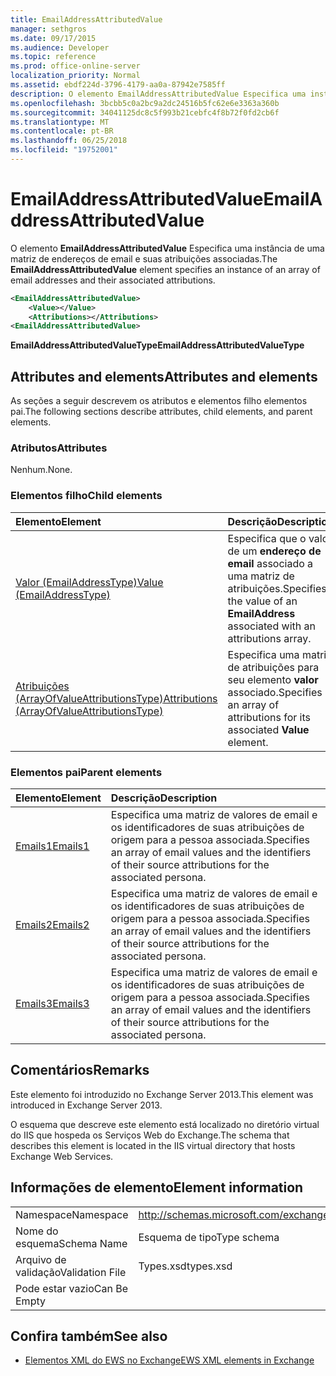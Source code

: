 ```yaml
---
title: EmailAddressAttributedValue
manager: sethgros
ms.date: 09/17/2015
ms.audience: Developer
ms.topic: reference
ms.prod: office-online-server
localization_priority: Normal
ms.assetid: ebdf224d-3796-4179-aa0a-87942e7585ff
description: O elemento EmailAddressAttributedValue Especifica uma instância de uma matriz de endereços de email e suas atribuições associadas.
ms.openlocfilehash: 3bcbb5c0a2bc9a2dc24516b5fc62e6e3363a360b
ms.sourcegitcommit: 34041125dc8c5f993b21cebfc4f8b72f0fd2cb6f
ms.translationtype: MT
ms.contentlocale: pt-BR
ms.lasthandoff: 06/25/2018
ms.locfileid: "19752001"
---
```

# <a name="emailaddressattributedvalue"></a><span data-ttu-id="b47c3-103">EmailAddressAttributedValue</span><span class="sxs-lookup"><span data-stu-id="b47c3-103">EmailAddressAttributedValue</span></span>

<span data-ttu-id="b47c3-104">O elemento **EmailAddressAttributedValue** Especifica uma instância de uma matriz de endereços de email e suas atribuições associadas.</span><span class="sxs-lookup"><span data-stu-id="b47c3-104">The **EmailAddressAttributedValue** element specifies an instance of an array of email addresses and their associated attributions.</span></span> 
  
```XML
<EmailAddressAttributedValue>
    <Value></Value>
    <Attributions></Attributions>
<EmailAddressAttributedValue>
```

 <span data-ttu-id="b47c3-105">**EmailAddressAttributedValueType**</span><span class="sxs-lookup"><span data-stu-id="b47c3-105">**EmailAddressAttributedValueType**</span></span>
## <a name="attributes-and-elements"></a><span data-ttu-id="b47c3-106">Attributes and elements</span><span class="sxs-lookup"><span data-stu-id="b47c3-106">Attributes and elements</span></span>

<span data-ttu-id="b47c3-107">As seções a seguir descrevem os atributos e elementos filho elementos pai.</span><span class="sxs-lookup"><span data-stu-id="b47c3-107">The following sections describe attributes, child elements, and parent elements.</span></span>
  
### <a name="attributes"></a><span data-ttu-id="b47c3-108">Atributos</span><span class="sxs-lookup"><span data-stu-id="b47c3-108">Attributes</span></span>

<span data-ttu-id="b47c3-109">Nenhum.</span><span class="sxs-lookup"><span data-stu-id="b47c3-109">None.</span></span>
  
### <a name="child-elements"></a><span data-ttu-id="b47c3-110">Elementos filho</span><span class="sxs-lookup"><span data-stu-id="b47c3-110">Child elements</span></span>

|<span data-ttu-id="b47c3-111">**Elemento**</span><span class="sxs-lookup"><span data-stu-id="b47c3-111">**Element**</span></span>|<span data-ttu-id="b47c3-112">**Descrição**</span><span class="sxs-lookup"><span data-stu-id="b47c3-112">**Description**</span></span>|
|:-----|:-----|
|[<span data-ttu-id="b47c3-113">Valor (EmailAddressType)</span><span class="sxs-lookup"><span data-stu-id="b47c3-113">Value (EmailAddressType)</span></span>](value-emailaddresstype.md) <br/> |<span data-ttu-id="b47c3-114">Especifica que o valor de um **endereço de email** associado a uma matriz de atribuições.</span><span class="sxs-lookup"><span data-stu-id="b47c3-114">Specifies the value of an **EmailAddress** associated with an attributions array.</span></span>  <br/> |
|[<span data-ttu-id="b47c3-115">Atribuições (ArrayOfValueAttributionsType)</span><span class="sxs-lookup"><span data-stu-id="b47c3-115">Attributions (ArrayOfValueAttributionsType)</span></span>](attributions-arrayofvalueattributionstype.md) <br/> |<span data-ttu-id="b47c3-116">Especifica uma matriz de atribuições para seu elemento **valor** associado.</span><span class="sxs-lookup"><span data-stu-id="b47c3-116">Specifies an array of attributions for its associated **Value** element.</span></span>  <br/> |
   
### <a name="parent-elements"></a><span data-ttu-id="b47c3-117">Elementos pai</span><span class="sxs-lookup"><span data-stu-id="b47c3-117">Parent elements</span></span>

|<span data-ttu-id="b47c3-118">**Elemento**</span><span class="sxs-lookup"><span data-stu-id="b47c3-118">**Element**</span></span>|<span data-ttu-id="b47c3-119">**Descrição**</span><span class="sxs-lookup"><span data-stu-id="b47c3-119">**Description**</span></span>|
|:-----|:-----|
|[<span data-ttu-id="b47c3-120">Emails1</span><span class="sxs-lookup"><span data-stu-id="b47c3-120">Emails1</span></span>](emails1.md) <br/> |<span data-ttu-id="b47c3-121">Especifica uma matriz de valores de email e os identificadores de suas atribuições de origem para a pessoa associada.</span><span class="sxs-lookup"><span data-stu-id="b47c3-121">Specifies an array of email values and the identifiers of their source attributions for the associated persona.</span></span>  <br/> |
|[<span data-ttu-id="b47c3-122">Emails2</span><span class="sxs-lookup"><span data-stu-id="b47c3-122">Emails2</span></span>](emails2.md) <br/> |<span data-ttu-id="b47c3-123">Especifica uma matriz de valores de email e os identificadores de suas atribuições de origem para a pessoa associada.</span><span class="sxs-lookup"><span data-stu-id="b47c3-123">Specifies an array of email values and the identifiers of their source attributions for the associated persona.</span></span>  <br/> |
|[<span data-ttu-id="b47c3-124">Emails3</span><span class="sxs-lookup"><span data-stu-id="b47c3-124">Emails3</span></span>](emails3.md) <br/> |<span data-ttu-id="b47c3-125">Especifica uma matriz de valores de email e os identificadores de suas atribuições de origem para a pessoa associada.</span><span class="sxs-lookup"><span data-stu-id="b47c3-125">Specifies an array of email values and the identifiers of their source attributions for the associated persona.</span></span>  <br/> |
   
## <a name="remarks"></a><span data-ttu-id="b47c3-126">Comentários</span><span class="sxs-lookup"><span data-stu-id="b47c3-126">Remarks</span></span>

<span data-ttu-id="b47c3-127">Este elemento foi introduzido no Exchange Server 2013.</span><span class="sxs-lookup"><span data-stu-id="b47c3-127">This element was introduced in Exchange Server 2013.</span></span>
  
<span data-ttu-id="b47c3-128">O esquema que descreve este elemento está localizado no diretório virtual do IIS que hospeda os Serviços Web do Exchange.</span><span class="sxs-lookup"><span data-stu-id="b47c3-128">The schema that describes this element is located in the IIS virtual directory that hosts Exchange Web Services.</span></span>
  
## <a name="element-information"></a><span data-ttu-id="b47c3-129">Informações de elemento</span><span class="sxs-lookup"><span data-stu-id="b47c3-129">Element information</span></span>

|||
|:-----|:-----|
|<span data-ttu-id="b47c3-130">Namespace</span><span class="sxs-lookup"><span data-stu-id="b47c3-130">Namespace</span></span>  <br/> |http://schemas.microsoft.com/exchange/services/2006/types  <br/> |
|<span data-ttu-id="b47c3-131">Nome do esquema</span><span class="sxs-lookup"><span data-stu-id="b47c3-131">Schema Name</span></span>  <br/> |<span data-ttu-id="b47c3-132">Esquema de tipo</span><span class="sxs-lookup"><span data-stu-id="b47c3-132">Type schema</span></span>  <br/> |
|<span data-ttu-id="b47c3-133">Arquivo de validação</span><span class="sxs-lookup"><span data-stu-id="b47c3-133">Validation File</span></span>  <br/> |<span data-ttu-id="b47c3-134">Types.xsd</span><span class="sxs-lookup"><span data-stu-id="b47c3-134">types.xsd</span></span>  <br/> |
|<span data-ttu-id="b47c3-135">Pode estar vazio</span><span class="sxs-lookup"><span data-stu-id="b47c3-135">Can Be Empty</span></span>  <br/> ||
   
## <a name="see-also"></a><span data-ttu-id="b47c3-136">Confira também</span><span class="sxs-lookup"><span data-stu-id="b47c3-136">See also</span></span>



- [<span data-ttu-id="b47c3-137">Elementos XML do EWS no Exchange</span><span class="sxs-lookup"><span data-stu-id="b47c3-137">EWS XML elements in Exchange</span></span>](ews-xml-elements-in-exchange.md)

